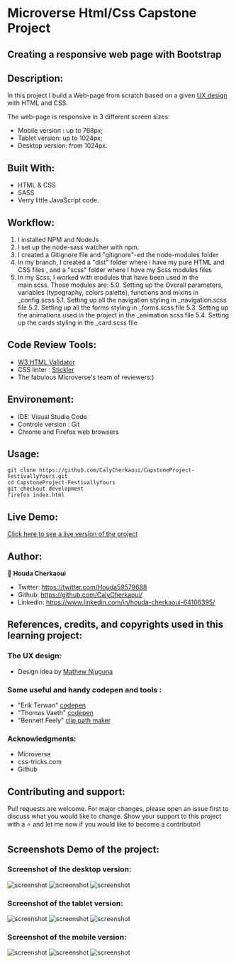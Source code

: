 # **Microverse Html/Css Capstone Project**

## Creating a responsive web page with Bootstrap

## Description:

In this project I build a Web-page from scratch based on a given [UX design](https://www.behance.net/gallery/25563385/PatashuleKE) with HTML and CSS.

The web-page is responsive in 3 different screen sizes:

- Mobile version : up to 768px;
- Tablet version: up to 1024px;
- Desktop version: from 1024px.

## Built With:

- HTML & CSS
- SASS
- Verry little JavaScript code.

## Workflow:

1. I installed NPM and NodeJs
2. I set up the node-sass watcher with npm.
3. I created a Gitignore file and "gitignore"-ed the node-modules folder
4. In my branch, I created a "dist" folder where i have my pure HTML and CSS files , and a "scss" folder where I have my Scss modules files
5. In my Scss, I worked with modules that have been used in the main.scss. Those modules are:
   5.0. Setting up the Overall parameters, variables (typography, colors palette), functions and mixins in \_config.scss
   5.1. Setting up all the navigation styling in \_navigation.scss file
   5.2. Setting up all the forms styling in \_forms.scss file
   5.3. Setting up the animations used in the project in the \_animation.scss file
   5.4. Setting up the cards styling in the \_card.scss file

## Code Review Tools:

- [W3 HTML Validator](https://validator.w3.org/)
- CSS linter : [Stickler](https://stickler-ci.com/)
- The fabulous Microverse's team of reviewers:)

## Environement:

- IDE: Visual Studio Code
- Controle version : Git
- Chrome and Firefox web browsers

## Usage:

```Git
git clone https://github.com/CalyCherkaoui/CapstoneProject-FestivallyYours.git
cd CapstoneProject-FestivallyYours
git checkout development
firefox index.html
```

## Live Demo:

[Click here to see a live version of the project](https://rawcdn.githack.com/CalyCherkaoui/CapstoneProject-FestivallyYours/f31dfa477b22599ff7da402ca27657c5e244f7e0/dist/index.html)

## Author:

👩 **Houda Cherkaoui**

- Twitter: https://twitter.com/Houda59579688
- Github: https://github.com/CalyCherkaoui/
- Linkedin: https://www.linkedin.com/in/houda-cherkaoui-64106395/

## References, credits, and copyrights used in this learning project:

### The UX design:

- Design idea by [Mathew Njuguna](https://www.behance.net/mathewnjuguna)

### Some useful and handy codepen and tools :

- "Erik Terwan" [codepen](https://codepen.io/erikterwan/pen/EVzeRP)
- "Thomas Vaeth" [codepen](https://codepen.io/thomasvaeth/pen/JKxRNk)
- "Bennett Feely" [clip path maker](https://bennettfeely.com/clippy/)

### Acknowledgments:

- Microverse
- css-tricks.com
- Github

## Contributing and support:

Pull requests are welcome. For major changes, please open an issue first to discuss what you would like to change.
Show your support to this project with a ⭐️ and let me now if you would like to become a contributor!

## Screenshots Demo of the project:

### Screenshot of the desktop version:

![screenshot](dist/image/ScreenHomeDesktop.png) ![screenshot](dist/image/ScreenEventDesktop.png) ![screenshot](dist/image/ScreenCardDesktop.png)

### Screenshot of the tablet version:

![screenshot](dist/image/ScreenHomeTablet.png) ![screenshot](dist/image/ScreenEventTablet.png) ![screenshot](dist/image/ScreenCardTablet.png)

### Screenshot of the mobile version:

![screenshot](dist/image/ScreenHomeMobile.png) ![screenshot](dist/image/ScreenEventMobile.png) ![screenshot](dist/image/ScreenCardmobile.png)
